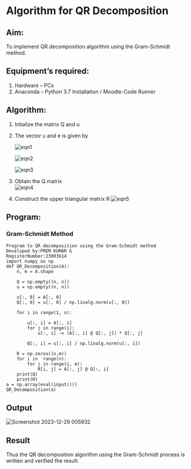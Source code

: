 # Algorithm for QR Decomposition
## Aim:
To implement QR decomposition algorithm using the Gram-Schmidt method.
## Equipment’s required:
1.	Hardware – PCs
2.	Anaconda – Python 3.7 Installation / Moodle-Code Runner
## Algorithm:
1.	Intialize the matrix Q and u
2.	The vector u and e is given by

    ![eqn1](./ex4.jpg)

    ![eqn2](./ex6.jpg)

    ![eqn3](./ex3.jpg)

3.	Obtain the Q matrix   
    ![eqn4](./ex1.jpg)
4.	Construct the upper triangular matrix R
    ![eqn5](./ex2.jpg)



## Program:
### Gram-Schmidt Method
```
Program to QR decomposition using the Gram-Schmidt method
Developed by:PREM KUMAR G
RegisterNumber:23003614 
import numpy as np
def QR_Decomposition(A):
    n, m = A.shape
    
    Q = np.empty((n, n))
    u = np.empty((n, n))
    
    u[:, 0] = A[:, 0]
    Q[:, 0] = u[:, 0] / np.linalg.norm(u[:, 0])
    
    for i in range(1, n):
        
        u[:, i] = A[:, i]
        for j in range(i):
            u[:, i] -= (A[:, i] @ Q[:, j]) * Q[:, j]
            
        Q[:, i] = u[:, i] / np.linalg.norm(u[:, i])
        
    R = np.zeros((n,m))
    for i in  range(n):
        for j in range(i, m):
            R[i, j] = A[:, j] @ Q[:, i]
    print(Q)
    print(R)
a = np.array(eval(input()))
QR_Decomposition(a)
```

## Output
![Screenshot 2023-12-29 005932](https://github.com/PremkumarG3/QRdecomposition/assets/138955646/c395de81-ecff-4e25-af09-49051c8fed38)
## Result
Thus the QR decomposition algorithm using the Gram-Schmidt process is written and verified the result.
